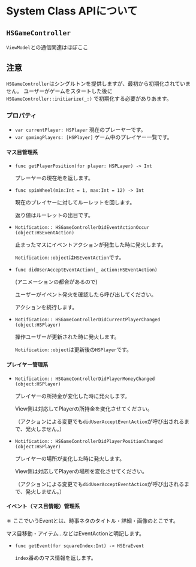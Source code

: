 #  System Class APIについて

## `HSGameController`

`ViewModel`との通信関連はほぼここ

## 注意
`HSGameController`はシングルトンを提供しますが、最初から初期化されていません。
ユーザーがゲームをスタートした後に
`HSGameController::initiarize(_:)` で初期化する必要がありあます。

### プロパティ
- `var currentPlayer: HSPlayer`
現在のプレーヤーです。
- `var gamingPlayers: [HSPlayer]`
ゲーム中のプレイヤー一覧です。



#### マス目管理系

- `func getPlayerPosition(for player: HSPLayer) -> Int`

  プレーヤーの現在地を返します。

  

- `func spinWheel(min:Int = 1, max:Int = 12) -> Int`

  現在のプレイヤーに対してルーレットを回します。

  返り値はルーレットの出目です。

  

- `Notification:: HSGameControllerDidEventActionOccur (object:HSEventAction)`

  止まったマスにイベントアクションが発生した時に発火します。

  `Notification::object`は`HSEventAction`です。

  

- `func didUserAcceptEventAction(_ action:HSEventAction)`

  (アニメーションの都合があるので) 

  ユーザーがイベント発火を確認したら呼び出してください。

  アクションを続行します。

  

- `Notification:: HSGameControllerDidCurrentPlayerChanged (object:HSPlayer)`

  操作ユーザーが更新された時に発火します。

  `Notification::object`は更新後の`HSPlayer`です。

  

#### プレイヤー管理系

- `Notification:: HSGameControllerDidPlayerMoneyChanged (object:HSPlayer)`

  プレイヤーの所持金が変化した時に発火します。

  View側は対応してPlayerの所持金を変化させてください。

  （アクションによる変更でも`didUserAcceptEventAction`が呼び出されるまで、発火しません。）

  

- `Notification:: HSGameControllerDidPlayerPositionChanged (object:HSPlayer)`

  プレイヤーの場所が変化した時に発火します。

  View側は対応してPlayerの場所を変化させてください。

  （アクションによる変更でも`didUserAcceptEventAction`が呼び出されるまで、発火しません。）

  



#### イベント（マス目情報）管理系

＊ ここでいうEventとは、時事ネタのタイトル・詳細・画像のとこです。

マス目移動・アイテム...などはEventActionと明記します。

- `func getEvent(for squareIndex:Int) -> HSEraEvent`

  `index`番めのマス情報を返します。
